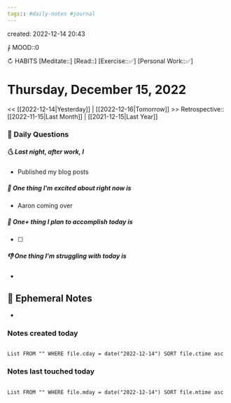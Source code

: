 ```yaml
---
tags:: #daily-notes #journal
---
```

created: 2022-12-14 20:43

⨑ MOOD::0

↻ HABITS
[Meditate::]
[Read::]
[Exercise::✅]
[Personal Work::✅]

# Thursday, December 15, 2022

<< [[2022-12-14|Yesterday]] | [[2022-12-16|Tomorrow]] >>
Retrospective:: [[2022-11-15|Last Month]] | [[2021-12-15|Last Year]]

### 📅 Daily Questions

##### 🌜 Last night, after work, I

- Published my blog posts

##### 🙌 One thing I'm excited about right now is

- Aaron coming over

##### 🚀 One+ thing I plan to accomplish today is

- [ ]

##### 👎 One thing I'm struggling with today is

-

## 📝 Ephemeral Notes

-

### Notes created today

```dataview

List FROM "" WHERE file.cday = date("2022-12-14") SORT file.ctime asc

```

### Notes last touched today

```dataview

List FROM "" WHERE file.mday = date("2022-12-14") SORT file.mtime asc

```
